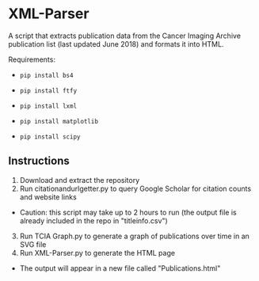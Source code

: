 # XML-Parser
A script that extracts publication data from the Cancer Imaging Archive publication list (last updated June 2018) and formats it into HTML.

Requirements:

  * `pip install bs4`
  
  * `pip install ftfy`
  
  * `pip install lxml`
  
  * `pip install matplotlib`
  
  * `pip install scipy`

Instructions
----
1. Download and extract the repository
2. Run citationandurlgetter.py to query Google Scholar for citation counts and website links
 * Caution: this script may take up to 2 hours to run (the output file is already included in the repo in "titleinfo.csv")
3. Run TCIA Graph.py to generate a graph of publications over time in an SVG file
4. Run XML-Parser.py to generate the HTML page
 * The output will appear in a new file called "Publications.html"
